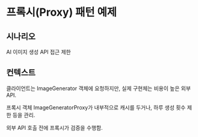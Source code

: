 # 프록시(Proxy) 패턴 예제

## 시나리오
AI 이미지 생성 API 접근 제한

## 컨텍스트

클라이언트는 ImageGenerator 객체에 요청하지만, 실제 구현체는 비용이 높은 외부 API.

프록시 객체 ImageGeneratorProxy가 내부적으로 캐시를 두거나, 하루 생성 횟수 제한 등을 관리.

외부 API 호출 전에 프록시가 검증을 수행함.